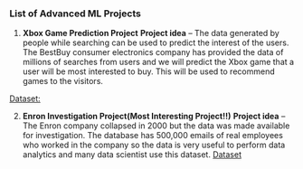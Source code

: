 ### List of Advanced ML Projects

1. **Xbox Game Prediction Project**
**Project idea** – The data generated by people while searching can be used to predict the interest of the users. The BestBuy consumer electronics company has provided the data of millions of searches from users and we will predict the Xbox game that a user will be most interested to buy. This will be used to recommend games to the visitors.

<a href = "https://www.kaggle.com/c/acm-sf-chapter-hackathon-small/overview">Dataset: </a>

2. **Enron Investigation Project(Most Interesting Project!!)**
**Project idea** – The Enron company collapsed in 2000 but the data was made available for investigation. The database has 500,000 emails of real employees who worked in the 
company so the data is very useful to perform data analytics and many data scientist use this dataset.
<a href = "https://www.cs.cmu.edu/~enron/">Dataset</a>
